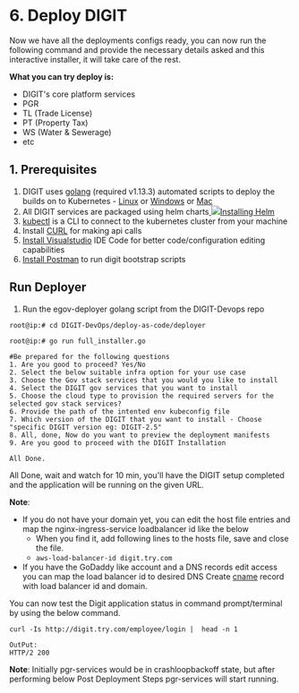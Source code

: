 # 6. Deploy DIGIT

Now we have all the deployments configs ready, you can now run the following command and provide the necessary details asked and this interactive installer, it will take care of the rest.

**What you can try deploy is:**

* DIGIT's core platform services
* PGR&#x20;
* TL (Trade License)
* PT (Property Tax)
* WS (Water & Sewerage)
* etc

## **1. Prerequisites**

1. DIGIT uses [golang](https://golang.org/doc/install#download) (required v1.13.3) automated scripts to deploy the builds on to Kubernetes - [Linux](https://golang.org/dl/go1.13.3.linux-amd64.tar.gz) or [Windows](https://golang.org/dl/go1.13.3.windows-amd64.msi) or [Mac](https://golang.org/dl/go1.13.3.darwin-amd64.pkg)
2. All DIGIT services are packaged using helm charts[ ![](https://helm.sh/img/favicon-152.png)Installing Helm](https://helm.sh/docs/intro/install/)
3. [kubectl](https://kubernetes.io/docs/tasks/tools/install-kubectl-linux/) is a CLI to connect to the kubernetes cluster from your machine
4. Install [CURL](https://help.ubidots.com/en/articles/2165289-learn-how-to-install-run-curl-on-windows-macosx-linux) for making api calls
5. [Install Visualstudio](https://code.visualstudio.com/download) IDE Code for better code/configuration editing capabilities
6. [Install Postman](https://www.postman.com/downloads/) to run digit bootstrap scripts

## Run Deployer

1. Run the egov-deployer golang script from the DIGIT-Devops repo

```
root@ip:# cd DIGIT-DevOps/deploy-as-code/deployer

root@ip:# go run full_installer.go

#Be prepared for the following questions
1. Are you good to proceed? Yes/No
2. Select the below suitable infra option for your use case
3. Choose the Gov stack services that you would you like to install
4. Select the DIGIT gov services that you want to install
5. Choose the cloud type to provision the required servers for the selected gov stack services? 
6. Provide the path of the intented env kubeconfig file
7. Which version of the DIGIT that you want to install - Choose "specific DIGIT version eg: DIGIT-2.5"
8. All, done, Now do you want to preview the deployment manifests 
9. Are you good to proceed with the DIGIT Installation

All Done.
```

All Done, wait and watch for 10 min, you'll have the DIGIT setup completed and the application will be running on the given URL.

**Note**:&#x20;

* If you do not have your domain yet, you can edit the host file entries and map the nginx-ingress-service loadbalancer id like the below&#x20;
  * When you find it, add following lines to the hosts file, save and close the file.
  * `aws-load-balancer-id digit.try.com`
* If you have the GoDaddy like account and a DNS records edit access you can map the load balancer id to desired DNS  Create [cname](https://in.godaddy.com/help/add-a-cname-record-19236) record with load balancer id and domain.

You can now test the Digit application status in command prompt/terminal by using the below command.

```
curl -Is http://digit.try.com/employee/login |  head -n 1

OutPut:
HTTP/2 200
```

**Note**: Initially pgr-services would be in crashloopbackoff state, but after performing below Post Deployment Steps pgr-services will start running.&#x20;
